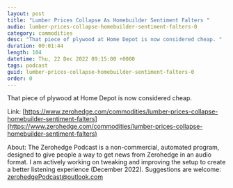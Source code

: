 ```yaml
---
layout: post
title: "Lumber Prices Collapse As Homebuilder Sentiment Falters "
audio: lumber-prices-collapse-homebuilder-sentiment-falters-0
category: commodities
desc: "That piece of plywood at Home Depot is now considered cheap. "
duration: 00:01:44
length: 104
datetime: Thu, 22 Dec 2022 09:15:00 +0000
tags: podcast
guid: lumber-prices-collapse-homebuilder-sentiment-falters-0
order: 0
---
```

That piece of plywood at Home Depot is now considered cheap. 

Link: [https://www.zerohedge.com/commodities/lumber-prices-collapse-homebuilder-sentiment-falters](https://www.zerohedge.com/commodities/lumber-prices-collapse-homebuilder-sentiment-falters)

About: The Zerohedge Podcast is a non-commercial, automated program, designed to give people a way to get news from Zerohedge in an audio format.  I am actively working on tweaking and improving the setup to create a better listening experience (December 2022).  Suggestions are welcome: [zerohedgePodcast@outlook.com](mailto:zerohedgePodcast@outlook.com)